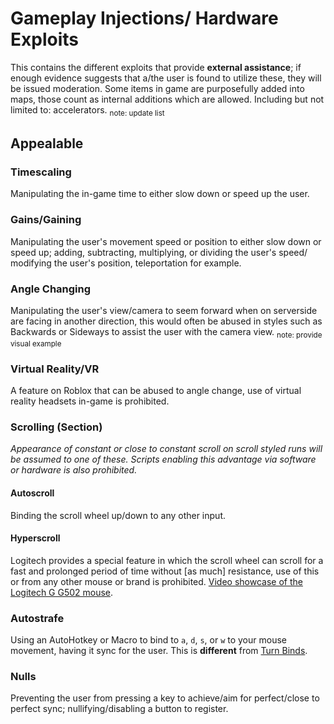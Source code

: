 # Gameplay Injections/ Hardware Exploits
This contains the different exploits that provide **external assistance**; if enough evidence suggests that a/the user is found to utilize these, they will be issued moderation. Some items in game are purposefully added into maps, those count as internal additions which are allowed. Including but not limited to: accelerators. <sub>note: update list</sub>

## Appealable
### Timescaling
Manipulating the in-game time to either slow down or speed up the user.
### Gains/Gaining
Manipulating the user's movement speed or position to either slow down or speed up; adding, subtracting, multiplying, or dividing the user's speed/ modifying the user's position, teleportation for example.
### Angle Changing
Manipulating the user's view/camera to seem forward when on serverside are facing in another direction, this would often be abused in styles such as Backwards or Sideways to assist the user with the camera view. <sub>note: provide visual example</sub>
### Virtual Reality/VR
A feature on Roblox that can be abused to angle change, use of virtual reality headsets in-game is prohibited.
### Scrolling (Section)
*Appearance of constant or close to constant scroll on scroll styled runs will be assumed to one of these. Scripts enabling this advantage via software or hardware is also prohibited.*
#### Autoscroll
Binding the scroll wheel up/down to any other input.
#### Hyperscroll
Logitech provides a special feature in which the scroll wheel can scroll for a fast and prolonged period of time without [as much] resistance, use of this or from any other mouse or brand is prohibited. [Video showcase of the Logitech G G502 mouse](https://www.youtube.com/watch?v=TRwPCHR5PCE).
### Autostrafe
Using an AutoHotkey or Macro to bind to `a`, `d`, `s`, or `w` to your mouse movement, having it sync for the user. This is **different** from [Turn Binds](https://github.com/insyri/strafes.net-moderation-document-draft/new/main/rules#turn-binds).
### Nulls
Preventing the user from pressing a key to achieve/aim for perfect/close to perfect sync; nullifying/disabling a button to register.

